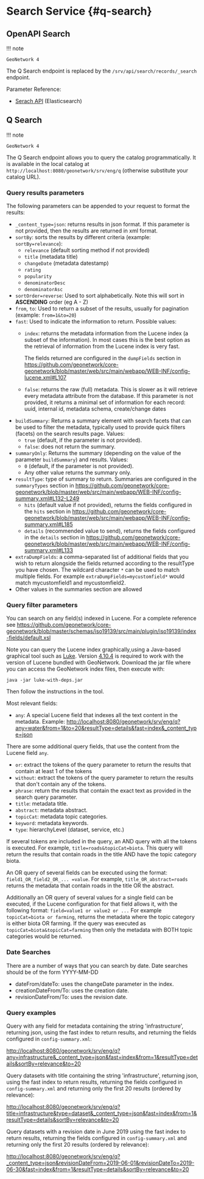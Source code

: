 # Search Service {#q-search}

## OpenAPI Search

!!! note

    GeoNetwork 4


The Q Search endpoint is replaced by the ``/srv/api/search/records/_search`` endpoint.

Parameter Reference:

-   [Serach API](https://www.elastic.co/guide/en/elasticsearch/reference/current/search-search.html) (Elasticsearch)

## Q Search

!!! note

    GeoNetwork 4


The Q Search endpoint allows you to query the catalog programmatically. It is available in the local catalog at `http://localhost:8080/geonetwork/srv/eng/q` (otherwise substitute your catalog URL).

### Query results parameters

The following parameters can be appended to your request to format the results:

-   `_content_type=json`: returns results in json format. If this parameter is not provided, then the results are returned in xml format.
-   `sortBy`: sorts the results by different criteria (example: `sortBy=relevance`):
    -   `relevance` (default sorting method if not provided)
    -   `title` (metadata title)
    -   `changeDate` (metadata datestamp)
    -   `rating`
    -   `popularity`
    -   `denominatorDesc`
    -   `denominatorAsc`
-   `sortOrder=reverse`: Used to sort alphabetically. Note this will sort in **ASCENDING** order (eg A - Z)
-   `from`, `to`: Used to return a subset of the results, usually for pagination (example: `from=1&to=20`)
-   `fast`: Used to indicate the information to return. Possible values:
    -   `index`: returns the metadata information from the Lucene index (a subset of the information). In most cases this is the best option as the retrieval of information from the Lucene index is very fast.

        The fields returned are configured in the `dumpFields` section in <https://github.com/geonetwork/core-geonetwork/blob/master/web/src/main/webapp/WEB-INF/config-lucene.xml#L107>

    -   `false`: returns the raw (full) metadata. This is slower as it will retrieve every metadata attribute from the database. If this parameter is not provided, it returns a minimal set of information for each record: uuid, internal id, metadata schema, create/change dates
-   `buildSummary`: Returns a summary element with search facets that can be used to filter the metadata, typically used to provide quick filters (facets) on the search results page. Values:
    -   `true` (default, if the parameter is not provided).
    -   `false`: does not return the summary.
-   `summaryOnly`: Returns the summary (depending on the value of the parameter `buildSummary`) and results. Values:
    -   `0` (default, if the parameter is not provided).
    -   Any other value returns the summary only.
-   `resultType`: type of summary to return. Summaries are configured in the `summaryTypes` section in <https://github.com/geonetwork/core-geonetwork/blob/master/web/src/main/webapp/WEB-INF/config-summary.xml#L132-L249>
    -   `hits` (default value if not provided), returns the fields configured in the `hits` section in <https://github.com/geonetwork/core-geonetwork/blob/master/web/src/main/webapp/WEB-INF/config-summary.xml#L185>
    -   `details` (recommended value to send), returns the fields configured in the `details` section in <https://github.com/geonetwork/core-geonetwork/blob/master/web/src/main/webapp/WEB-INF/config-summary.xml#L133>
-   `extraDumpFields`: a comma-separated list of additional fields that you wish to return alongside the fields returned according to the resultType you have chosen. The wildcard character `*` can be used to match multiple fields. For example `extraDumpFields=mycustomfield*` would match mycustomfield1 and mycustomfield2.
-   Other values in the summaries section are allowed

### Query filter parameters

You can search on any field(s) indexed in Lucene. For a complete reference see <https://github.com/geonetwork/core-geonetwork/blob/master/schemas/iso19139/src/main/plugin/iso19139/index-fields/default.xsl>

Note you can query the Lucene index graphically,using a Java-based graphical tool such as [Luke](https://github.com/DmitryKey/luke). Version [4.10.4](https://github.com/DmitryKey/luke/releases/tag/luke-4.10.4.1/) is required to work with the version of Lucene bundled with GeoNetwork. Download the jar file where you can access the GeoNetwork index files, then execute with:

`java -jar luke-with-deps.jar`

Then follow the instructions in the tool.

Most relevant fields:

-   `any`: A special Lucene field that indexes all the text content in the metadata. Example: <http://localhost:8080/geonetwork/srv/eng/q?any=water&from=1&to=20&resultType=details&fast=index&_content_type=json>

There are some additional query fields, that use the content from the Lucene field `any`.

-   `or`: extract the tokens of the query parameter to return the results that contain at least 1 of the tokens
-   `without`: extract the tokens of the query parameter to return the results that don't contain any of the tokens.
-   `phrase`: return the results that contain the exact text as provided in the search query parameter.
-   `title`: metadata title.
-   `abstract`: metadata abstract.
-   `topicCat`: metadata topic categories.
-   `keyword`: metadata keywords.
-   `type`: hierarchyLevel (dataset, service, etc.)

If several tokens are included in the query, an AND query with all the tokens is executed. For example, `title=roads&topicCat=biota`. This query will return the results that contain roads in the title AND have the topic category biota.

An OR query of several fields can be executed using the format: `field1_OR_field2_OR_... =value`. For example, `title_OR_abstract=roads` returns the metadata that contain roads in the title OR the abstract.

Additionally an OR query of several values for a single field can be executed, if the Lucene configuration for that field allows it, with the following format: `field=value1 or value2 or ...` For example `topicCat=biota or farming`, returns the metadata where the topic category is either biota OR farming. If the query was executed as `topicCat=biota&topicCat=farming` then only the metadata with BOTH topic categories would be returned.

### Date Searches

There are a number of ways that you can search by date. Date searches should be of the form YYYY-MM-DD

-   dateFrom/dateTo: uses the changeDate parameter in the index.
-   creationDateFrom/To: uses the creation date.
-   revisionDateFrom/To: uses the revision date.

### Query examples

Query with any field for metadata containing the string 'infrastructure', returning json, using the fast index to return results, and returning the fields configured in `config-summary.xml`:

<http://localhost:8080/geonetwork/srv/eng/q?any=infrastructure&_content_type=json&fast=index&from=1&resultType=details&sortBy=relevance&to=20>

Query datasets with title containing the string 'infrastructure', returning json, using the fast index to return results, returning the fields configured in `config-summary.xml` and returning only the first 20 results (ordered by relevance):

<http://localhost:8080/geonetwork/srv/eng/q?title=infrastructure&type=dataset&_content_type=json&fast=index&from=1&resultType=details&sortBy=relevance&to=20>

Query datasets with a revision date in June 2019 using the fast index to return results, returning the fields configured in `config-summary.xml` and returning only the first 20 results (ordered by relevance):

<http://localhost:8080/geonetwork/srv/eng/q?_content_type=json&revisionDateFrom=2019-06-01&revisionDateTo=2019-06-30&fast=index&from=1&resultType=details&sortBy=relevance&to=20>
